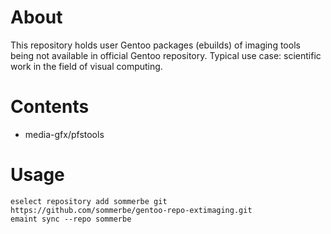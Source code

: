 # About

This repository holds user Gentoo packages (ebuilds) of imaging tools being not available in official Gentoo repository. Typical use case: scientific work in the field of visual computing.

# Contents

* media-gfx/pfstools

# Usage

````
eselect repository add sommerbe git https://github.com/sommerbe/gentoo-repo-extimaging.git
emaint sync --repo sommerbe
````
